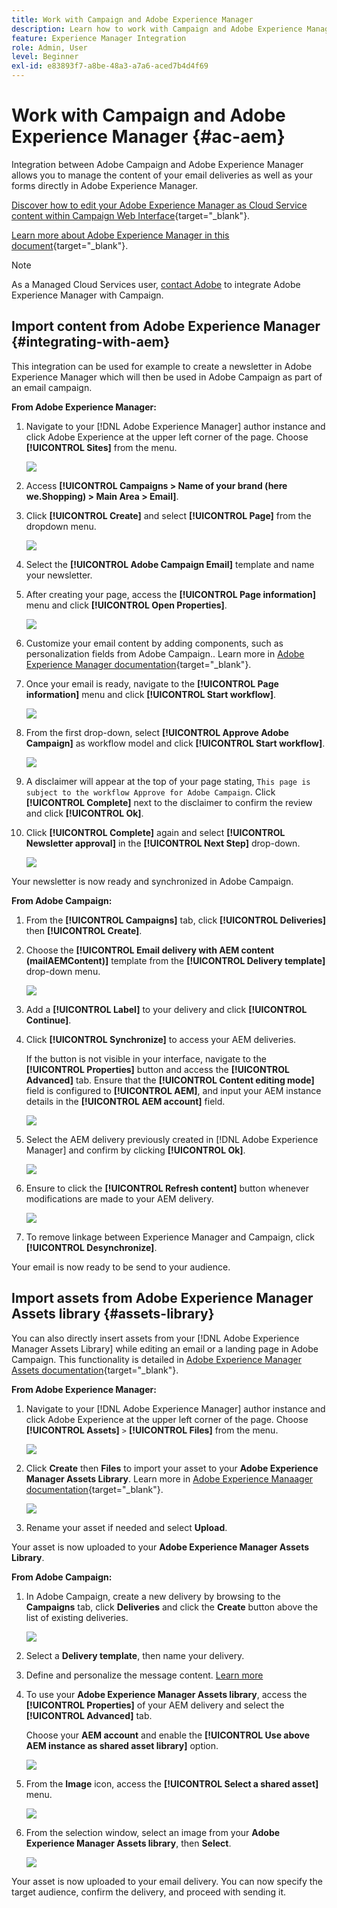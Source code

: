 ```yaml
---
title: Work with Campaign and Adobe Experience Manager
description: Learn how to work with Campaign and Adobe Experience Manager
feature: Experience Manager Integration
role: Admin, User
level: Beginner
exl-id: e83893f7-a8be-48a3-a7a6-aced7b4d4f69
---
```

# Work with Campaign and Adobe Experience Manager {#ac-aem}

Integration between Adobe Campaign and Adobe Experience Manager allows you to manage the content of your email deliveries as well as your forms directly in Adobe Experience Manager.

[Discover how to edit your Adobe Experience Manager as Cloud Service content within Campaign Web Interface](https://experienceleague.adobe.com/docs/campaign-web/v8/integrations/aem-content.html){target="_blank"}.

[Learn more about Adobe Experience Manager in this document](https://experienceleague.adobe.com/docs/experience-manager-65/administering/integration/campaignonpremise.html#aem-and-adobe-campaign-integration-workflow){target="_blank"}.


>[!NOTE]
>
>As a Managed Cloud Services user, [contact Adobe](../start/campaign-faq.md#support) to integrate Adobe Experience Manager with Campaign.

## Import content from Adobe Experience Manager {#integrating-with-aem}

This integration can be used for example to create a newsletter in Adobe Experience Manager which will then be used in Adobe Campaign as part of an email campaign.

**From Adobe Experience Manager:**

1. Navigate to your [!DNL Adobe Experience Manager] author instance and click Adobe Experience at the upper left corner of the page. Choose **[!UICONTROL Sites]** from the menu.

   ![](assets/aem_authoring_1.png)

1. Access **[!UICONTROL Campaigns > Name of your brand (here we.Shopping) > Main Area > Email]**.

1. Click **[!UICONTROL Create]** and select **[!UICONTROL Page]** from the dropdown menu.

   ![](assets/aem_authoring_2.png)

1. Select the **[!UICONTROL Adobe Campaign Email]** template and name your newsletter.

1. After creating your page, access the **[!UICONTROL Page information]** menu and click **[!UICONTROL Open Properties]**.

   ![](assets/aem_authoring_3.png)

1. Customize your email content by adding components, such as personalization fields from Adobe Campaign.. Learn more in [Adobe Experience Manager documentation](https://experienceleague.adobe.com/docs/experience-manager-65/content/sites/authoring/aem-adobe-campaign/campaign.html#editing-email-content){target="_blank"}.

1. Once your email is ready, navigate to the **[!UICONTROL Page information]** menu and click **[!UICONTROL Start workflow]**.

   ![](assets/aem_authoring_4.png)

1. From the first drop-down, select **[!UICONTROL Approve Adobe Campaign]** as workflow model and click **[!UICONTROL Start workflow]**.

   ![](assets/aem_authoring_5.png)

1. A disclaimer will appear at the top of your page stating, `This page is subject to the workflow Approve for Adobe Campaign`. Click **[!UICONTROL Complete]** next to the disclaimer to confirm the review and click **[!UICONTROL Ok]**.

1. Click **[!UICONTROL Complete]** again and select **[!UICONTROL Newsletter approval]** in the **[!UICONTROL Next Step]** drop-down.

   ![](assets/aem_authoring_6.png)

Your newsletter is now ready and synchronized in Adobe Campaign.

**From Adobe Campaign:**

1. From the **[!UICONTROL Campaigns]** tab, click **[!UICONTROL Deliveries]** then **[!UICONTROL Create]**.

1. Choose the **[!UICONTROL Email delivery with AEM content (mailAEMContent)]** template from the **[!UICONTROL Delivery template]** drop-down menu.

   ![](assets/aem_authoring_7.png)

1. Add a **[!UICONTROL Label]** to your delivery and click **[!UICONTROL Continue]**.

1. Click **[!UICONTROL Synchronize]** to access your AEM deliveries.

   If the button is not visible in your interface, navigate to the **[!UICONTROL Properties]** button and access the **[!UICONTROL Advanced]** tab. Ensure that the **[!UICONTROL Content editing mode]** field is configured to **[!UICONTROL AEM]**, and input your AEM instance details in the **[!UICONTROL AEM account]** field.

   ![](assets/aem_authoring_8.png)

1. Select the AEM delivery previously created in [!DNL Adobe Experience Manager] and confirm by clicking **[!UICONTROL Ok]**.

   ![](assets/aem_authoring_11.png)

1. Ensure to click the **[!UICONTROL Refresh content]** button whenever modifications are made to your AEM delivery.

   ![](assets/aem_authoring_12.png)

1. To remove linkage between Experience Manager and Campaign, click **[!UICONTROL Desynchronize]**.

Your email is now ready to be send to your audience.

## Import assets from Adobe Experience Manager Assets library {#assets-library}

You can also directly insert assets from your [!DNL Adobe Experience Manager Assets Library] while editing an email or a landing page in Adobe Campaign. This functionality is detailed in [Adobe Experience Manager Assets documentation](https://experienceleague.adobe.com/docs/experience-manager-65/content/assets/managing/manage-assets.html){target="_blank"}.

**From Adobe Experience Manager:**

1. Navigate to your [!DNL Adobe Experience Manager] author instance and click Adobe Experience at the upper left corner of the page. Choose **[!UICONTROL Assets]** `>` **[!UICONTROL Files]** from the menu.

   ![](assets/aem_assets_1.png)

1. Click **Create** then **Files** to import your asset to your **Adobe Experience Manager Assets Library**. Learn more in [Adobe Experience Manaager documentation](https://experienceleague.adobe.com/docs/experience-manager-65/content/assets/managing/manage-assets.html#uploading-assets){target="_blank"}.

   ![](assets/aem_assets_2.png)

1. Rename your asset if needed and select **Upload**.

Your asset is now uploaded to your **Adobe Experience Manager Assets Library**.

**From Adobe Campaign:**

1. In Adobe Campaign, create a new delivery by browsing to the **Campaigns** tab, click **Deliveries** and click the **Create** button above the list of existing deliveries.

   ![](assets/aem_assets_3.png)

1. Select a **Delivery template**, then name your delivery.

1. Define and personalize the message content. [Learn more](../send/email.md)

1. To use your **Adobe Experience Manager Assets library**, access the **[!UICONTROL Properties]** of your AEM delivery and select the **[!UICONTROL Advanced]** tab. 

   Choose your **AEM account** and enable the **[!UICONTROL Use above AEM instance as shared asset library]** option.

   ![](assets/aem_authoring_9.png)

1. From the **Image** icon, access the **[!UICONTROL Select a shared asset]** menu.

   ![](assets/aem_assets_4.png)

1. From the selection window, select an image from your **Adobe Experience Manager Assets library**, then **Select**.

   ![](assets/aem_assets_5.png)

Your asset is now uploaded to your email delivery. You can now specify the target audience, confirm the delivery, and proceed with sending it. 
